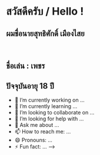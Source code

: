 <h1>สวัสดีครับ / Hello !</h1>

<h2>ผมชื่อนายสุทธิศักดิ์ เมืองไสย</h2>
<br>
<h2>ชื่อเล่น : เพชร</h2> <h2>ปัจจุบันอายุ 18 ปี</h2>

- 🔭 I’m currently working on ...
- 🌱 I’m currently learning ...
- 👯 I’m looking to collaborate on ...
- 🤔 I’m looking for help with ...
- 💬 Ask me about ...
- 📫 How to reach me: ...
- 😄 Pronouns: ...
- ⚡ Fun fact: ...
-->
